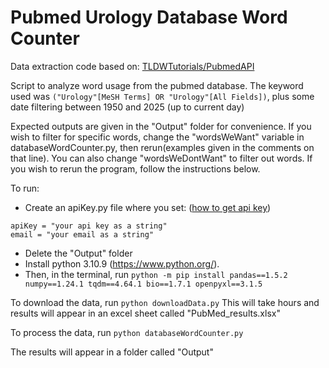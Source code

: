 # Pubmed Urology Database Word Counter

Data extraction code based on: [TLDWTutorials/PubmedAPI](https://github.com/TLDWTutorials/PubmedAPI)

Script to analyze word usage from the pubmed database. The keyword used was `("Urology"[MeSH Terms] OR "Urology"[All Fields])`, plus some date filtering between 1950 and 2025 (up to current day)

Expected outputs are given in the "Output" folder for convenience.
If you wish to filter for specific words, change the "wordsWeWant" variable in databaseWordCounter.py, then rerun(examples given in the comments on that line). You can also change "wordsWeDontWant" to filter out words.
If you wish to rerun the program, follow the instructions below.

To run:

- Create an apiKey.py file where you set: ([how to get api key](https://support.nlm.nih.gov/knowledgebase/article/KA-05317/en-us))
```
apiKey = "your api key as a string"
email = "your email as a string"
```

- Delete the "Output" folder
- Install python 3.10.9 (https://www.python.org/).
- Then, in the terminal, run
`python -m pip install pandas==1.5.2 numpy==1.24.1 tqdm==4.64.1 bio==1.7.1 openpyxl==3.1.5`

To download the data, run `python downloadData.py`
This will take hours and results will appear in an excel sheet called "PubMed_results.xlsx"

To process the data, run `python databaseWordCounter.py`

The results will appear in a folder called "Output"